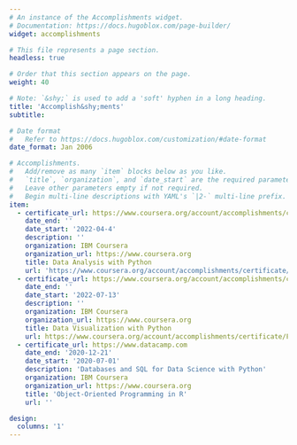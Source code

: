 ```yaml
---
# An instance of the Accomplishments widget.
# Documentation: https://docs.hugoblox.com/page-builder/
widget: accomplishments

# This file represents a page section.
headless: true

# Order that this section appears on the page.
weight: 40

# Note: `&shy;` is used to add a 'soft' hyphen in a long heading.
title: 'Accomplish&shy;ments'
subtitle:

# Date format
#   Refer to https://docs.hugoblox.com/customization/#date-format
date_format: Jan 2006

# Accomplishments.
#   Add/remove as many `item` blocks below as you like.
#   `title`, `organization`, and `date_start` are the required parameters.
#   Leave other parameters empty if not required.
#   Begin multi-line descriptions with YAML's `|2-` multi-line prefix.
item:
  - certificate_url: https://www.coursera.org/account/accomplishments/certificate/YWGRY4MF4FYB
    date_end: ''
    date_start: '2022-04-4'
    description: ''
    organization: IBM Coursera
    organization_url: https://www.coursera.org
    title: Data Analysis with Python
    url: 'https://www.coursera.org/account/accomplishments/certificate/YWGRY4MF4FYB'
  - certificate_url: https://www.coursera.org/account/accomplishments/certificate/FYTCBA2QTGGE
    date_end: ''
    date_start: '2022-07-13'
    description: ''
    organization: IBM Coursera
    organization_url: https://www.coursera.org
    title: Data Visualization with Python
    url: https://www.coursera.org/account/accomplishments/certificate/FYTCBA2QTGGE
  - certificate_url: https://www.datacamp.com
    date_end: '2020-12-21'
    date_start: '2020-07-01'
    description: 'Databases and SQL for Data Science with Python'
    organization: IBM Coursera
    organization_url: https://www.coursera.org
    title: 'Object-Oriented Programming in R'
    url: ''

design:
  columns: '1'
---
```

